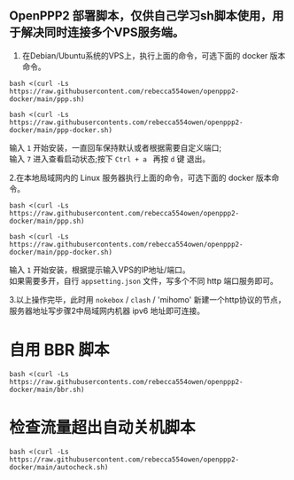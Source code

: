 ## OpenPPP2 部署脚本，仅供自己学习sh脚本使用，用于解决同时连接多个VPS服务端。
1. 在Debian/Ubuntu系统的VPS上，执行上面的命令，可选下面的 docker 版本命令。
```
bash <(curl -Ls https://raw.githubusercontent.com/rebecca554owen/openppp2-docker/main/ppp.sh)
```
```
bash <(curl -Ls https://raw.githubusercontents.com/rebecca554owen/openppp2-docker/main/ppp-docker.sh)
```
输入 `1` 开始安装，一直回车保持默认或者根据需要自定义端口;  
输入 `7` 进入查看启动状态;按下 `Ctrl + a ` 再按 `d` 键 退出。

2.在本地局域网内的 Linux 服务器执行上面的命令，可选下面的 docker 版本命令。
```
bash <(curl -Ls https://raw.githubusercontent.com/rebecca554owen/openppp2-docker/main/ppp.sh)
```
```
bash <(curl -Ls https://raw.githubusercontents.com/rebecca554owen/openppp2-docker/main/ppp-docker.sh)
```
输入 `1` 开始安装，根据提示输入VPS的IP地址/端口。  
如果需要多开，自行 `appsetting.json` 文件，写多个不同 http 端口服务即可。  

3.以上操作完毕，此时用 `nokebox` / `clash` / 'mihomo' 新建一个http协议的节点，服务器地址写步骤2中局域网内机器 ipv6 地址即可连接。

# 自用 BBR 脚本
```
bash <(curl -Ls https://raw.githubusercontents.com/rebecca554owen/openppp2-docker/main/bbr.sh)
```
# 检查流量超出自动关机脚本
```
bash <(curl -Ls https://raw.githubusercontent.com/rebecca554owen/openppp2-docker/main/autocheck.sh)
```
